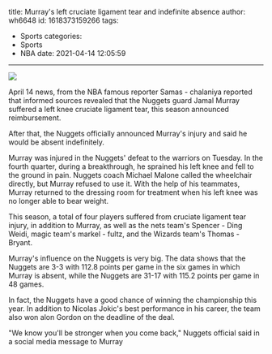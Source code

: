 title: Murray's left cruciate ligament tear and indefinite absence
author: wh6648
id: 1618373159266
tags: 
- Sports
categories: 
- Sports
- NBA
date: 2021-04-14 12:05:59
---
![](https://p5.itc.cn/q_70/images01/20210414/67a491213f3744cca6c90ddea7d35884.jpeg)


April 14 news, from the NBA famous reporter Samas - chalaniya reported that informed sources revealed that the Nuggets guard Jamal Murray suffered a left knee cruciate ligament tear, this season announced reimbursement.

After that, the Nuggets officially announced Murray's injury and said he would be absent indefinitely.

Murray was injured in the Nuggets' defeat to the warriors on Tuesday. In the fourth quarter, during a breakthrough, he sprained his left knee and fell to the ground in pain. Nuggets coach Michael Malone called the wheelchair directly, but Murray refused to use it. With the help of his teammates, Murray returned to the dressing room for treatment when his left knee was no longer able to bear weight.

This season, a total of four players suffered from cruciate ligament tear injury, in addition to Murray, as well as the nets team's Spencer - Ding Weidi, magic team's markel - fultz, and the Wizards team's Thomas - Bryant.

Murray's influence on the Nuggets is very big. The data shows that the Nuggets are 3-3 with 112.8 points per game in the six games in which Murray is absent, while the Nuggets are 31-17 with 115.2 points per game in 48 games.

In fact, the Nuggets have a good chance of winning the championship this year. In addition to Nicolas Jokic's best performance in his career, the team also won alon Gordon on the deadline of the deal.

"We know you'll be stronger when you come back," Nuggets official said in a social media message to Murray

